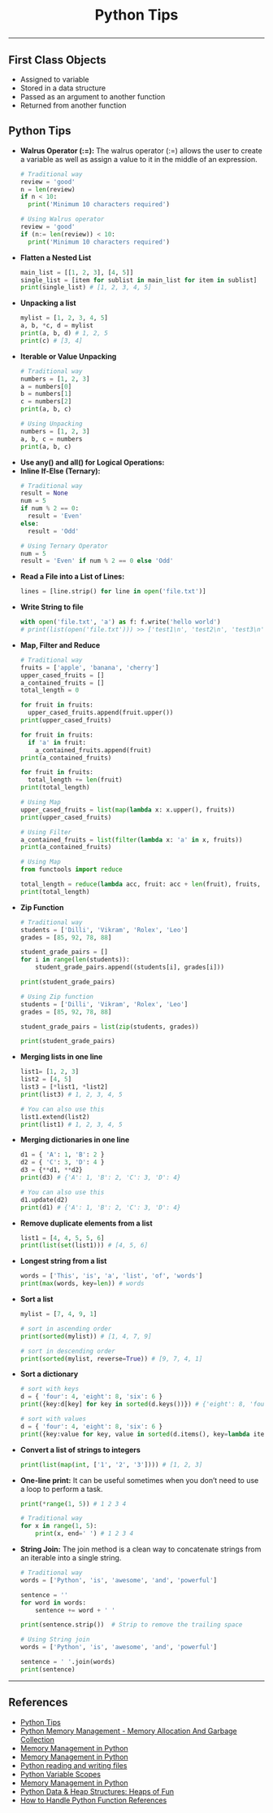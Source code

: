 # <p align="center"> Python Tips </p>
---

##  First Class Objects
* Assigned to variable
* Stored in a data structure
* Passed as an argument to another function
* Returned from another function

## Python Tips
* **Walrus Operator (:=):** The walrus operator (:=) allows the user to create a variable as well as assign a value to it in the middle of an expression.
  ```python
  # Traditional way
  review = 'good'
  n = len(review)
  if n < 10:
    print('Minimum 10 characters required')
  
  # Using Walrus operator
  review = 'good'
  if (n:= len(review)) < 10:
    print('Minimum 10 characters required')
  ```
* **Flatten a Nested List**
  ```python
  main_list = [[1, 2, 3], [4, 5]]
  single_list = [item for sublist in main_list for item in sublist]
  print(single_list) # [1, 2, 3, 4, 5]
  ```
* **Unpacking a list**
  ```python
  mylist = [1, 2, 3, 4, 5]
  a, b, *c, d = mylist 
  print(a, b, d) # 1, 2, 5
  print(c) # [3, 4]
  ```
* **Iterable or Value Unpacking**
  ```python
  # Traditional way
  numbers = [1, 2, 3]
  a = numbers[0]
  b = numbers[1]
  c = numbers[2]
  print(a, b, c)
  
  # Using Unpacking
  numbers = [1, 2, 3]
  a, b, c = numbers
  print(a, b, c)
  ```
* **Use any() and all() for Logical Operations:**
* **Inline If-Else (Ternary):**
  ```python
  # Traditional way
  result = None
  num = 5
  if num % 2 == 0:
    result = 'Even'
  else:
    result = 'Odd'
  
  # Using Ternary Operator
  num = 5
  result = 'Even' if num % 2 == 0 else 'Odd'
  ```
* **Read a File into a List of Lines:**
  ```python
  lines = [line.strip() for line in open('file.txt')]
  ```
* **Write String to file**
  ```python
  with open('file.txt', 'a') as f: f.write('hello world')
  # print(list(open('file.txt'))) >> ['test1\n', 'test2\n', 'test3\n', 'test4\n', 'hello world']
  ```
* **Map, Filter and Reduce**
  ```python
  # Traditional way
  fruits = ['apple', 'banana', 'cherry']
  upper_cased_fruits = []
  a_contained_fruits = []
  total_length = 0
  
  for fruit in fruits:
    upper_cased_fruits.append(fruit.upper())
  print(upper_cased_fruits)
  
  for fruit in fruits:
    if 'a' in fruit:
      a_contained_fruits.append(fruit)
  print(a_contained_fruits)
  
  for fruit in fruits:
    total_length += len(fruit)
  print(total_length)
  
  # Using Map
  upper_cased_fruits = list(map(lambda x: x.upper(), fruits))
  print(upper_cased_fruits)
  
  # Using Filter
  a_contained_fruits = list(filter(lambda x: 'a' in x, fruits))
  print(a_contained_fruits)
  
  # Using Map
  from functools import reduce
  
  total_length = reduce(lambda acc, fruit: acc + len(fruit), fruits, 0)
  print(total_length)
  ```
* **Zip Function**
  ```python
  # Traditional way
  students = ['Dilli', 'Vikram', 'Rolex', 'Leo']
  grades = [85, 92, 78, 88]
  
  student_grade_pairs = []
  for i in range(len(students)):
      student_grade_pairs.append((students[i], grades[i]))
  
  print(student_grade_pairs)
  
  # Using Zip function
  students = ['Dilli', 'Vikram', 'Rolex', 'Leo']
  grades = [85, 92, 78, 88]
  
  student_grade_pairs = list(zip(students, grades))
  
  print(student_grade_pairs)
  ```
* **Merging lists in one line**
  ```python
  list1= [1, 2, 3]
  list2 = [4, 5]
  list3 = [*list1, *list2]
  print(list3) # 1, 2, 3, 4, 5
  
  # You can also use this
  list1.extend(list2)
  print(list1) # 1, 2, 3, 4, 5
  ```
* **Merging dictionaries in one line**
  ```python
  d1 = { 'A': 1, 'B': 2 }   
  d2 = { 'C': 3, 'D': 4 } 
  d3 = {**d1, **d2}   
  print(d3) # {'A': 1, 'B': 2, 'C': 3, 'D': 4}
  
  # You can also use this
  d1.update(d2)
  print(d1) # {'A': 1, 'B': 2, 'C': 3, 'D': 4}
  ```
* **Remove duplicate elements from a list**
  ```python
  list1 = [4, 4, 5, 5, 6]
  print(list(set(list1))) # [4, 5, 6]
  ```
* **Longest string from a list**
  ```python
  words = ['This', 'is', 'a', 'list', 'of', 'words']
  print(max(words, key=len)) # words
  ```
* **Sort a list**
  ```python
  mylist = [7, 4, 9, 1]

  # sort in ascending order
  print(sorted(mylist)) # [1, 4, 7, 9]
  
  # sort in descending order
  print(sorted(mylist, reverse=True)) # [9, 7, 4, 1]    
  ```
* **Sort a dictionary**
  ```python
  # sort with keys
  d = { 'four': 4, 'eight': 8, 'six': 6 }
  print({key:d[key] for key in sorted(d.keys())}) # {'eight': 8, 'four': 4, 'six': 6}
  
  # sort with values
  d = { 'four': 4, 'eight': 8, 'six': 6 }
  print({key:value for key, value in sorted(d.items(), key=lambda item: item[1])}) # {'four': 4, 'six': 6, 'eight': 8}
  ```
* **Convert a list of strings to integers**
  ```python
  print(list(map(int, ['1', '2', '3']))) # [1, 2, 3]
  ```
* **One-line print:** It can be useful sometimes when you don’t need to use a loop to perform a task.
  ```python
  print(*range(1, 5)) # 1 2 3 4

  # Traditional way
  for x in range(1, 5):  
      print(x, end=' ') # 1 2 3 4
  ```
* **String Join:** The join method is a clean way to concatenate strings from an iterable into a single string.
  ```python
  # Traditional way
  words = ['Python', 'is', 'awesome', 'and', 'powerful']
  
  sentence = ''
  for word in words:
      sentence += word + ' '
  
  print(sentence.strip())  # Strip to remove the trailing space
  
  # Using String join
  words = ['Python', 'is', 'awesome', 'and', 'powerful']
  
  sentence = ' '.join(words)
  print(sentence)
  ```

---
## References
* [Python Tips](https://www.youtube.com/watch?v=4s7ueX659DE)
* [Python Memory Management - Memory Allocation And Garbage Collection](https://learnbatta.com/blog/python-memory-allocation-and-garbage-collection-10/)
* [Memory Management in Python](https://www.honeybadger.io/blog/memory-management-in-python/)
* [Memory Management in Python](https://www.scaler.com/topics/memory-management-in-python/)
* [Python reading and writing files](https://learnbatta.com/blog/python-reading-and-writing-files-65/)
* [Python Variable Scopes](https://www.pythontutorial.net/advanced-python/python-variable-scopes/)
* [Memory Management in Python](https://www.scientecheasy.com/2022/09/memory-management-in-python.html/)
* [Python Data & Heap Structures: Heaps of Fun](https://python.plainenglish.io/python-data-heap-structures-heaps-of-fun-8d9a97de8ba4)
* [How to Handle Python Function References](https://labex.io/tutorials/python-how-to-handle-python-function-references-438502)
